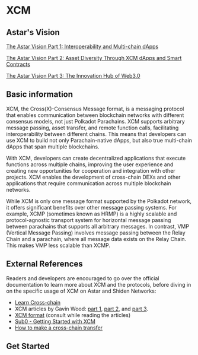 # XCM

## Astar's Vision

[The Astar Vision Part 1: Interoperability and Multi-chain dApps](https://medium.com/astar-network/the-astar-vision-part-1-interoperability-and-multi-chain-dapps-30f014087831)

[The Astar Vision Part 2: Asset Diversity Through XCM dApps and Smart Contracts](https://medium.com/astar-network/the-astar-vision-part-2-asset-diversity-through-xcm-dapps-and-smart-contracts-3a689dee5b77)

[The Astar Vision Part 3: The Innovation Hub of Web3.0](https://medium.com/astar-network/the-astar-vision-part-3-the-innovation-hub-of-web3-0-1cace547aba3)

## Basic information

XCM, the Cross(X)-Consensus Message format, is a messaging protocol that enables communication between blockchain networks with different consensus models, not just Polkadot Parachains. XCM supports arbitrary message passing, asset transfer, and remote function calls, facilitating interoperability between different chains. This means that developers can use XCM to build not only Parachain-native dApps, but also true multi-chain dApps that span multiple blockchains.

With XCM, developers can create decentralized applications that execute functions across multiple chains, improving the user experience and creating new opportunities for cooperation and integration with other projects. XCM enables the development of cross-chain DEXs and other applications that require communication across multiple blockchain networks.

While XCM is only one message format supported by the Polkadot network, it offers significant benefits over other message passing systems. For example, XCMP (sometimes known as HRMP) is a highly scalable and protocol-agnostic transport system for horizontal message passing between parachains that supports all arbitrary messages. In contrast, VMP (Vertical Message Passing) involves message passing between the Relay Chain and a parachain, where all message data exists on the Relay Chain. This makes VMP less scalable than XCMP.

## External References

Readers and developers are encouraged to go over the official documentation to learn more about XCM and the protocols, before diving in on the specific usage of XCM on Astar and Shiden Networks:

- [Learn Cross-chain](https://wiki.polkadot.network/docs/learn-crosschain)
- XCM articles by Gavin Wood: [part 1](https://medium.com/polkadot-network/xcm-the-cross-consensus-message-format-3b77b1373392), [part 2](https://medium.com/polkadot-network/xcm-part-ii-versioning-and-compatibility-b313fc257b83), and [part 3](https://medium.com/polkadot-network/xcm-part-iii-execution-and-error-management-ceb8155dd166).
- [XCM format](https://github.com/paritytech/xcm-format) (consult while reading the articles)
- [Sub0 - Getting Started with XCM](https://www.youtube.com/watch?v=5cgq5jOZx9g)
- [How to make a cross-chain transfer](https://www.youtube.com/watch?v=5cgq5jOZx9g)

## Get Started

<br/>
